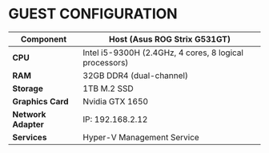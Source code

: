 # GUEST CONFIGURATION

| Component           | Host (Asus ROG Strix G531GT)                           |
| ------------------- | ------------------------------------------------------ |
| **CPU**             | Intel i5-9300H (2.4GHz, 4 cores, 8 logical processors) |
| **RAM**             | 32GB DDR4 (dual-channel)                               |
| **Storage**         | 1TB M.2 SSD                                            |
| **Graphics Card**   | Nvidia GTX 1650                                        | 
| **Network Adapter** | IP: 192.168.2.12                                       | 
| **Services**        | Hyper-V Management Service                             |

